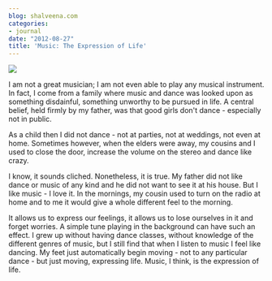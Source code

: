 ```yaml
---
blog: shalveena.com
categories:
- journal
date: "2012-08-27"
title: 'Music: The Expression of Life'
---
```


[![](https://shalveena.files.wordpress.com/2012/08/6fd64-img_0941.jpg?w=225)](https://shalveena.files.wordpress.com/2012/08/6fd64-img_0941.jpg)

  
I am not a great musician; I am not even able to play any musical instrument. In fact, I come from a family where music and dance was looked upon as something disdainful, something unworthy to be pursued in life. A central belief, held firmly by my father, was that good girls don't dance - especially not in public.  
  
As a child then I did not dance - not at parties, not at weddings, not even at home. Sometimes however, when the elders were away, my cousins and I used to close the door, increase the volume on the stereo and dance like crazy.  
  
I know, it sounds cliched. Nonetheless, it is true. My father did not like dance or music of any kind and he did not want to see it at his house. But I like music - I love it. In the mornings, my cousin used to turn on the radio at home and to me it would give a whole different feel to the morning.  
  
It allows us to express our feelings, it allows us to lose ourselves in it and forget worries. A simple tune playing in the background can have such an effect. I grew up without having dance classes, without knowledge of the different genres of music, but I still find that when I listen to music I feel like dancing. My feet just automatically begin moving - not to any particular dance - but just moving, expressing life. Music, I think, is the expression of life.